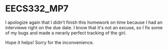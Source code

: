 # EECS332_MP7

I apologize again that I didn't finish this homework on time because I had an interviewe right on the due date. I know that it's not an excuse, so I fix some of my bugs and made a nerarly perfect tracking of the girl.

Hope it helps! Sorry for the inconvenience. 
